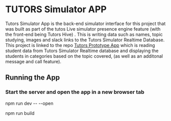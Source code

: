 # TUTORS Simulator APP

Tutors Simulator App is the back-end simulator interface for this project that was built as part of the tutos Live simulator presence engine feature (with the front-end being Tutors Hive) . This is writing data such as names, topic studying, images and slack links to the Tutors Simulator Realtime Database. This project is linked to the repo [Tutors Prototype App](https://github.com/GracieHub/tutors-prototype-app) which is reading student data from Tutors Simulator Realtime database and displaying the students in categories based on the topic covered, (as well as an additonal message and call feature).


## Running the App

### Start the server and open the app in a new browser tab
npm run dev -- --open

npm run build


